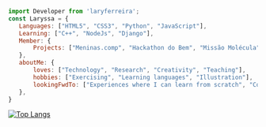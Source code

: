                    
<!-- Javascript (descrição pessoal) -->
 ```js
import Developer from 'laryferreira';
const Laryssa = {
    Languages: ["HTML5", "CSS3", "Python", "JavaScript"],
    Learning: ["C++", "NodeJs", "Django"],
    Member: {
        Projects: ["Meninas.comp", "Hackathon do Bem", "Missão Molécula","Competitive programming"]        
    },
    aboutMe: {
        loves: ["Technology", "Research", "Creativity", "Teaching"],
        hobbies: ["Exercising", "Learning languages", "Illustration"],
        lookingFwdTo: ["Experiences where I can learn from scratch", "Contribute to real life projects"]
    },
}

```
  <!-- Ranking de Linguagens -->
  
   [![Top Langs](https://github-readme-stats.vercel.app/api/top-langs/?username=laryferreira&layout=compact&langs_count=15&theme=dracula)](https://github.com/laryferreira/github-readme-stats)
